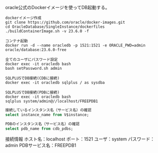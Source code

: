 oracle公式のDockerイメージを使ってDB起動する。

```shell
dockerイメージ作成
git clone https://github.com/oracle/docker-images.git
cd OracleDatabase/SingleInstance/dockerfiles
./buildContainerImage.sh -v 23.6.0 -f
```

```shell
コンテナ起動
docker run -d --name oracledb -p 1521:1521 -e ORACLE_PWD=admin oracle/database:23.6.0-free
```

```shell
全てのユーザにパスワード設定
docker exec -it oracledb bash
bash setPassword.sh admin
```

```shell
SQLPLUSでDB接続(CDBに接続)
docker exec -it oracledb sqlplus / as sysdba

SQLPLUSでDB接続(PDBに接続)
docker exec -it oracledb bash
sqlplus system/admin@//localhost/FREEPDB1
```

```sql
接続しているインスタンス名（サービス名）の確認
select instance_name from V$instance;

PDBのインスタンス名（サービス名）の確認
select pdb_name from cdb_pdbs;
```

接続情報
ホスト名：localhost
ポート：1521
ユーザ：system
パスワード：admin
PDBサービス名：FREEPDB1

